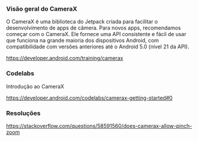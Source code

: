 ### Visão geral do CameraX

O CameraX é uma biblioteca do Jetpack criada para facilitar o desenvolvimento de apps de câmera. Para novos apps, recomendamos começar com o CameraX. Ele fornece uma API consistente e fácil de usar que funciona na grande maioria dos dispositivos Android, com compatibilidade com versões anteriores até o Android 5.0 (nível 21 da API).

https://developer.android.com/training/camerax

### Codelabs

Introdução ao CameraX

https://developer.android.com/codelabs/camerax-getting-started#0

### Resoluções

https://stackoverflow.com/questions/58591560/does-camerax-allow-pinch-zoom
